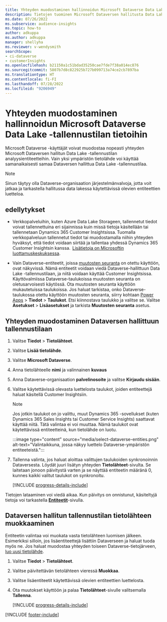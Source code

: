 ```yaml
---
title: Yhteyden muodostaminen hallinnoidun Microsoft Dataverse Data Lake -tallennustilan tietoihin
description: Tietojen tuominen Microsoft Dataversen hallitusta Data Lake -tallennustilasta.
ms.date: 07/26/2022
ms.subservice: audience-insights
ms.topic: how-to
author: adkuppa
ms.author: adkuppa
manager: shellyha
ms.reviewer: v-wendysmith
searchScope:
- ci-dataverse
- customerInsights
ms.openlocfilehash: b21150a1c51bdad35250cae7fde7f38a014ec876
ms.sourcegitcommit: 5807b7d8c822925b727b099713a74ce2cb7897ba
ms.translationtype: HT
ms.contentlocale: fi-FI
ms.lasthandoff: 07/28/2022
ms.locfileid: "9206949"
---
```

# <a name="connect-to-data-in-a-microsoft-dataverse-managed-data-lake"></a>Yhteyden muodostaminen hallinnoidun Microsoft Dataverse Data Lake -tallennustilan tietoihin

Microsoft Dataverse -käyttäjät voivat muodostaa nopeasti yhteyden Microsoft Dataversen hallitun Data Lake -tallennustilan analyysientiteetteihin. Vain yksi ympäristön tietolähde voi käyttää samanaikaisesti samaa Dataversen hallittua Data Lake -tallennustilaa.

> [!NOTE]
> Sinun täytyy olla Dataverse-organisaation järjestelmänvalvoja, jotta voit jatkaa ja tarkastella hallitussa data lakessa käytettävissä olevien entiteettien luetteloa.

## <a name="prerequisites"></a>edellytykset

- Verkkopalveluihin, kuten Azure Data Lake Storageen, tallennetut tiedot voivat tallennettuina eri sijainnissa kuin missä tietoja käsitellään tai tallennetaan Dynamics 365 Customer Insightsissa. Tuomalla verkkopalveluun tallennetut tiedot tai muodostamalla niihin yhteyden hyväksyt, että tiedot voidaan siirtää ja tallentaa yhdessä Dynamics 365 Customer Insightsin kanssa.  [Lisätietoja on Microsoftin luottamuskeskuksessa](https://www.microsoft.com/trust-center).

- Vain Dataverse-entiteetit, joissa [muutosten seuranta](/power-platform/admin/enable-change-tracking-control-data-synchronization) on otettu käyttöön, ovat näkyvissä. Nämä entiteetit voidaan viedä Dataverse-hallittuun Data Lake -tallennustilaan, ja niitä voidaan käyttää Customer Insightsissa. Käyttövalmiissa Dataverse-taulukoissa muutosten seuranta on oletusarvoisesti käytössä. Ota muutosten seuranta käyttöön mukautetuissa taulukoissa. Jos haluat tarkistaa, onko Dataverse-taulukossa otettu käyttöön muutosten seuranta, siirry kohtaan [Power Apps](https://make.powerapps.com) > **Tiedot** > **Taulukot**. Etsi kiinnostava taulukko ja valitse se. Valitse **Asetukset** > **Lisäasetukset** ja tarkista **Muutosten seuranta** asetus.

## <a name="connect-to-a-dataverse-managed-lake"></a>Yhteyden muodostaminen Dataversen hallittuun tallennustilaan

1. Valitse **Tiedot** > **Tietolähteet**.

1. Valitse **Lisää tietolähde**.

1. Valitse **Microsoft Dataverse**.

1. Anna tietolähteelle **nimi** ja valinnainen **kuvaus**

1. Anna Dataverse-organisaation **palvelinosoite** ja valitse **Kirjaudu sisään**.

1. Valitse käytettävissä olevasta luettelosta taulukot, joiden entiteettejä haluat käsitellä Customer Insightsiin.

   > [!NOTE]
   > Jos jotkin taulukot on jo valittu, muut Dynamics 365 -sovellukset (kuten Dynamics 365 Sales Insights tai Customer Service Insights) saattavat käyttää niitä. Tätä valintaa ei voi muuttaa. Nämä taulukot ovat käytettävissä entiteetteinä, kun tietolähde on luotu.

    :::image type="content" source="media/select-dataverse-entities.png" alt-text="Valintaikkuna, jossa näkyy luettelo Dataverse-ympäristön entiteeteistä.":::

1. Tallenna valinta, jos haluat aloittaa valittujen taulukoiden synkronoinnin Dataversesta. Löydät juuri lisätyn yhteyden **Tietolähteet**-sivulta. Se laitetaan jonoon päivitystä varten ja se näyttää entiteetin määränä 0, kunnes kaikki valitut taulukot on synkronoitu.

   [!INCLUDE [progress-details-include](includes/progress-details-pane.md)]

Tietojen lataaminen voi viedä aikaa. Kun päivitys on onnistunut, käsiteltyjä tietoja voi tarkastella [**Entiteetit**](entities.md)-sivulla.

## <a name="edit-a-dataverse-managed-lake-data-source"></a>Dataversen hallitun tallennustilan tietolähteen muokkaaminen

Entiteetin valintaa voi muokata vasta tietolähteen luomisen jälkeen. Esimerkiksi silloin, jos lisäentiteettejä lisättiin Dataverseen ja haluat tuoda myös ne.
Jos haluat muodostaa yhteyden toiseen Dataverse-tietojärveen, [luo uusi tietolähde](#connect-to-a-dataverse-managed-lake).

1. Valitse **Tiedot** > **Tietolähteet**.

1. Valitse päivitettävän tietolähteen vieressä **Muokkaa**.

1. Valitse lisäentiteetit käytettävissä olevien entiteettien luettelosta.

1. Ota muutokset käyttöön ja palaa **Tietolähteet**-sivulle valitsemalla **Tallenna**.

   [!INCLUDE [progress-details-include](includes/progress-details-pane.md)]

[!INCLUDE [footer-include](includes/footer-banner.md)]
